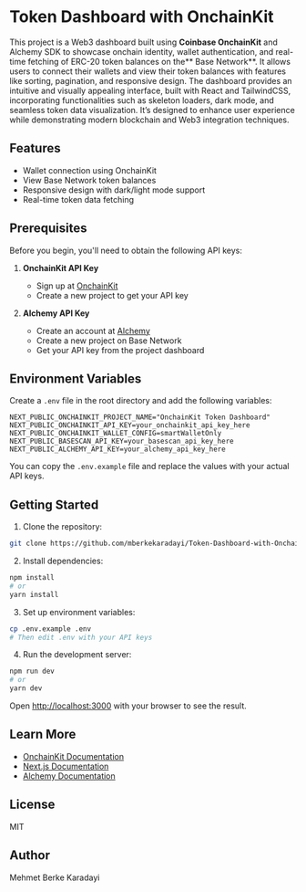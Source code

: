 # Token Dashboard with OnchainKit
This project is a Web3 dashboard built using **Coinbase OnchainKit** and Alchemy SDK to showcase onchain identity, wallet authentication, and real-time fetching of ERC-20 token balances on the** Base Network**. It allows users to connect their wallets and view their token balances with features like sorting, pagination, and responsive design. The dashboard provides an intuitive and visually appealing interface, built with React and TailwindCSS, incorporating functionalities such as skeleton loaders, dark mode, and seamless token data visualization. It’s designed to enhance user experience while demonstrating modern blockchain and Web3 integration techniques.

## Features

- Wallet connection using OnchainKit
- View Base Network token balances
- Responsive design with dark/light mode support
- Real-time token data fetching

## Prerequisites

Before you begin, you'll need to obtain the following API keys:

1. **OnchainKit API Key**

   - Sign up at [OnchainKit](https://onchainkit.xyz)
   - Create a new project to get your API key

2. **Alchemy API Key**
   - Create an account at [Alchemy](https://dashboard.alchemy.com)
   - Create a new project on Base Network
   - Get your API key from the project dashboard

## Environment Variables

Create a `.env` file in the root directory and add the following variables:

```env
NEXT_PUBLIC_ONCHAINKIT_PROJECT_NAME="OnchainKit Token Dashboard"
NEXT_PUBLIC_ONCHAINKIT_API_KEY=your_onchainkit_api_key_here
NEXT_PUBLIC_ONCHAINKIT_WALLET_CONFIG=smartWalletOnly
NEXT_PUBLIC_BASESCAN_API_KEY=your_basescan_api_key_here
NEXT_PUBLIC_ALCHEMY_API_KEY=your_alchemy_api_key_here 
```


You can copy the `.env.example` file and replace the values with your actual API keys.

## Getting Started

1. Clone the repository:

```bash
git clone https://github.com/mberkekaradayi/Token-Dashboard-with-OnchainKit.git
```

2. Install dependencies:

```bash
npm install
# or
yarn install
```

3. Set up environment variables:

```bash
cp .env.example .env
# Then edit .env with your API keys
```

4. Run the development server:

```bash
npm run dev
# or
yarn dev
```

Open [http://localhost:3000](http://localhost:3000) with your browser to see the result.

## Learn More

- [OnchainKit Documentation](https://onchainkit.xyz/getting-started)
- [Next.js Documentation](https://nextjs.org/docs)
- [Alchemy Documentation](https://docs.alchemy.com)

## License

MIT

## Author

Mehmet Berke Karadayi
